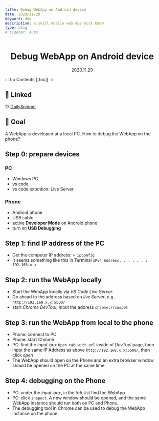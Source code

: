 ```yaml
---
title: Debug WebApp on Android device
date: 2020/11/29
keyword: dev
description: a skill mobile web dev must know
type: blog
# sidebar: auto
---
```


<h1 align="center">Debug WebApp on Android device</h1>
<div align="center">2020.11.29</div>

::: tip Contents
[[toc]]
:::

## 🔗 Linked

⎋ [DailySpinner](/project/01.DailySpinner.md)

## 🎯 Goal

A WebApp is developed at a local PC. How to debug the WebApp on the phone?

## Step 0: prepare devices

### PC

- Windows PC
- vs code
- vs code extention: Live Server

### Phone

- Android phone
- USB cable
- active **Developer Mode** on Android phone
- turn on **USB Debugging**

## Step 1: find IP address of the PC

- Get the computer IP address: `> ipconfig`
- It seems something like this in Terminal `IPv4 Address. . . . . . : 192.168.x.x`

## Step 2: run the WebApp locally

- Start the WebApp locally via _VS Code Live Server_.
- Go ahead to the address based on _live Server_, e.g. `http://192.168.x.x:5500/`
- start _Chrome DevTool_, input the address `chrome://inspet`

## Step 3: run the WebApp from local to the phone

- Phone: connect to PC
- Phone: start Chrome
- PC: find the _input-box_ `Open tab with url` inside of _DevTool_ page, then input the same IP Address as above `http://192.168.x.x:5500/`, then click _open_
- The WebApp should open on the Phone and an extra browser window should be opened on the PC at the same time.

## Step 4: debugging on the Phone

- PC: under the _input-box_, in the _tab-list_ find the WebApp
- PC: click `inspect`. A new window should be opened, and the same WebApp instance should run both on PC and Phone.
- The debugging tool in Chrome can be used to debug the WebApp instance on the phone.
